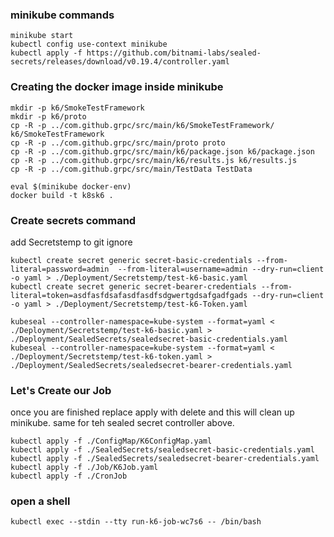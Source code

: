 ### minikube commands
```
minikube start 
kubectl config use-context minikube
kubectl apply -f https://github.com/bitnami-labs/sealed-secrets/releases/download/v0.19.4/controller.yaml
```
### Creating the docker image inside minikube
```
mkdir -p k6/SmokeTestFramework
mkdir -p k6/proto
cp -R -p ../com.github.grpc/src/main/k6/SmokeTestFramework/ k6/SmokeTestFramework
cp -R -p ../com.github.grpc/src/main/proto proto
cp -R -p ../com.github.grpc/src/main/k6/package.json k6/package.json
cp -R -p ../com.github.grpc/src/main/k6/results.js k6/results.js
cp -R -p ../com.github.grpc/src/main/TestData TestData

eval $(minikube docker-env)
docker build -t k8sk6 .
```


### Create secrets command
add Secretstemp to git ignore
```
kubectl create secret generic secret-basic-credentials --from-literal=password=admin  --from-literal=username=admin --dry-run=client -o yaml > ./Deployment/Secretstemp/test-k6-basic.yaml
kubectl create secret generic secret-bearer-credentials --from-literal=token=asdfasfdsafasdfasdfsdgwertgdsafgadfgads --dry-run=client -o yaml > ./Deployment/Secretstemp/test-k6-Token.yaml

kubeseal --controller-namespace=kube-system --format=yaml < ./Deployment/Secretstemp/test-k6-basic.yaml > ./Deployment/SealedSecrets/sealedsecret-basic-credentials.yaml
kubeseal --controller-namespace=kube-system --format=yaml < ./Deployment/Secretstemp/test-k6-token.yaml > ./Deployment/SealedSecrets/sealedsecret-bearer-credentials.yaml

```

### Let's Create our Job
once you are finished replace apply with delete and this will clean up minikube.  same for teh sealed secret controller above.
```
kubectl apply -f ./ConfigMap/K6ConfigMap.yaml
kubectl apply -f ./SealedSecrets/sealedsecret-basic-credentials.yaml
kubectl apply -f ./SealedSecrets/sealedsecret-bearer-credentials.yaml
kubectl apply -f ./Job/K6Job.yaml
kubectl apply -f ./CronJob
```

### open a shell
```
kubectl exec --stdin --tty run-k6-job-wc7s6 -- /bin/bash
```


